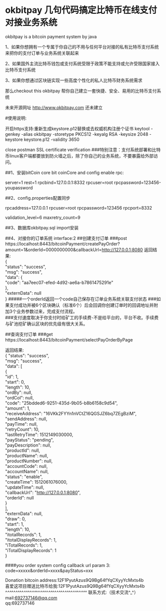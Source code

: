 # okbitpay 几句代码搞定比特币在线支付对接业务系统
okbitpay is a bitcoin payment system by java

1、如果你想拥有一个专属于你自己的不用与任何平台对接的私有比特币支付系统来把你的支付订单与业务系统关联起来

2、如果国外主流比特币钱包或支付系统受限于政策不能支持或允许受限国家接入比特币支付系统

3、如果你想通过区块链实现一些高度个性化的私人比特币财务系统需求

那么checkout this okbitpay 帮你自己建立一套快捷、安全、易用的比特币支付系统

未来开源网址 http://www.okbitpay.com 还未建立


#使用说明:

开启https支持:重新生成keystore.p12替换或去权威机构注册个证书
keytool -genkey -alias okbitpay  -storetype PKCS12 -keyalg RSA -keysize 2048  -keystore keystore.p12 -validity 3650

close postman SSL certificate verification
###特别注意：支付系统部署和比特币linux客户端都要放到防火墙之后，除了你自己的业务系统，不要暴露给外部访问。

##1、安装bitCoin core 
bit coinCore and config enable rpc:

server=1
rest=1
rpcbind=127.0.0.1:8332
rpcuser=root
rpcpassword=123456-youpassword



##2、config.properties配置同步

rpcaddress=127.0.0.1
rpcuser=root
rpcpassword=123456
rpcport=8332

validation_level=6
maxretry_count=9

##3、数据库okbitpay.sql import安装

##4、对接你的订单系统 interface:2
##创建支付订单
###post https://localhost:8443/bitcoinPayment/createPayOrder?amount=1&orderId=0000000000&callbackUrl=http://127.0.0.1:8080
返回结果:  
{  
    "status": "success",  
    "msg": "success",  
    "data": {  
        "code": "aa7eec07-efed-4d92-ae6a-b7861475291e"  
    },  
    "externData": null  
}
#####一个orderId返回一个code自己保存在订单业务系统关联支付状态
###如果支付成功并被6个区块确认（标准6个）后会回调你创建订单时的回调地址并附加3个业务参数过来，完成支付流程。   
###支付速度取决于你支付时给矿工的手续费-不是给平台的，平台不收。手续费与矿池挖矿确认区块的优先级有很大关系。

##查询支付订单
###get https://localhost:8443/bitcoinPayment/selectPayOrderByPage

返回结果:  
{
    "status": "success",  
    "msg": "success",  
    "data": [  
        {  
            "id": 1,  
            "start": 0,  
            "length": 10,  
            "ordBy": null,  
            "ordCol": null,  
            "code": "25bdded6-9251-435d-9b05-b8b6158c9d54",  
            "amount": 1,  
            "receiveAddress": "16VKk2FYYn1nVCtZ16QGSJZ6bq7ZEgBziM",  
            "sendAddress": null,  
            "payTime": null,  
            "retryCount": 10,  
            "lastRetryTime": 1512149030000,  
            "payStatus": "pending",  
            "payDescription": null,  
            "productId": null,  
            "productName": null,  
            "productNumber": null,  
            "accountCode": null,  
            "accountName": null,  
            "status": "enable",  
            "createTime": 1512061076000,  
            "updateTime": null,  
            "callbackUrl": "http://127.0.0.1:8080",  
            "orderId": null  
        }  
    ],  
    "externData": null,  
    "draw": 0,  
    "start": 1,  
    "length": 10,  
    "itotalRecords": 1,  
    "itotalDisplayRecords": 1,  
    "iTotalRecords": 1,  
    "iTotalDisplayRecords": 1  
}  

####you order system config callback url param 3: code=xxxxx&orderId=xxxx&payStatus=xxx


Donation bitcoin address:12F1PyutAzus9Q9Bg64fYqCXyyYcMxts4b  
喜爱这项目赠送比特币给我:12F1PyutAzus9Q9Bg64fYqCXyyYcMxts4b  
^_^^_^^_^^_^^_^^_^^_^^_^^_^^_^^_^^_^^_^^_^^_^^_^^_^^_^^_^^_^
联系方式:（技术交流^_^）  
mail:692737146@qq.com  
qq:692737146  

